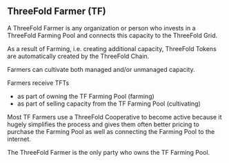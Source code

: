 ## ThreeFold Farmer (TF)

A ThreeFold Farmer is any organization or person who invests in a ThreeFold Farming Pool and connects this capacity to the ThreeFold Grid.

As a result of Farming, i.e. creating additional capacity, ThreeFold Tokens are automatically created by the ThreeFold Chain.

Farmers can cultivate both managed and/or unmanaged capacity.

Farmers receive TFTs

 - as part of owning the TF Farming Pool (farming)
 - as part of selling capacity from the TF Farming Pool (cultivating)

 Most TF Farmers use a ThreeFold Cooperative to become active because it hugely simplifies the process and gives them often better pricing to purchase the Farming Pool as well as connecting the Farming Pool to the internet.

The ThreeFold Farmer is the only party who owns the TF Farming Pool.
